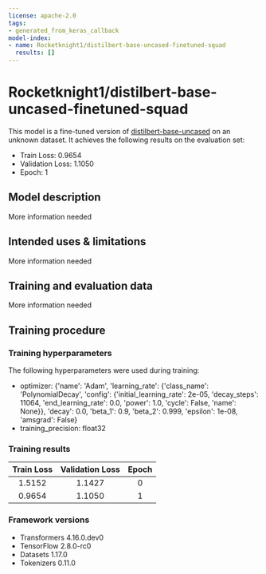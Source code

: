 ```yaml
---
license: apache-2.0
tags:
- generated_from_keras_callback
model-index:
- name: Rocketknight1/distilbert-base-uncased-finetuned-squad
  results: []
---
```


<!-- This model card has been generated automatically according to the information Keras had access to. You should
probably proofread and complete it, then remove this comment. -->

# Rocketknight1/distilbert-base-uncased-finetuned-squad

This model is a fine-tuned version of [distilbert-base-uncased](https://huggingface.co/distilbert-base-uncased) on an unknown dataset.
It achieves the following results on the evaluation set:
- Train Loss: 0.9654
- Validation Loss: 1.1050
- Epoch: 1

## Model description

More information needed

## Intended uses & limitations

More information needed

## Training and evaluation data

More information needed

## Training procedure

### Training hyperparameters

The following hyperparameters were used during training:
- optimizer: {'name': 'Adam', 'learning_rate': {'class_name': 'PolynomialDecay', 'config': {'initial_learning_rate': 2e-05, 'decay_steps': 11064, 'end_learning_rate': 0.0, 'power': 1.0, 'cycle': False, 'name': None}}, 'decay': 0.0, 'beta_1': 0.9, 'beta_2': 0.999, 'epsilon': 1e-08, 'amsgrad': False}
- training_precision: float32

### Training results

| Train Loss | Validation Loss | Epoch |
|:----------:|:---------------:|:-----:|
| 1.5152     | 1.1427          | 0     |
| 0.9654     | 1.1050          | 1     |


### Framework versions

- Transformers 4.16.0.dev0
- TensorFlow 2.8.0-rc0
- Datasets 1.17.0
- Tokenizers 0.11.0
